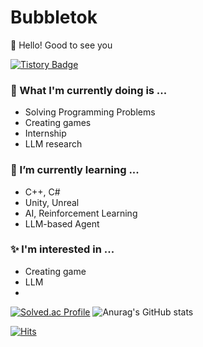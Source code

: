 # Bubbletok
👋 Hello! Good to see you

[![Tistory Badge](https://img.shields.io/badge/Tistory-000000?style=flat-square&logo=Tistory&link=https://trypro329.tistory.com)](https://trypro329.tistory.com)

### 🔭 What I'm currently doing is ...
  - Solving Programming Problems
  - Creating games
  - Internship
  - LLM research
### 🌱 I’m currently learning ...
  - C++, C#
  - Unity, Unreal
  - AI, Reinforcement Learning
  - LLM-based Agent
### ✨ l'm interested in ...
  - Creating game
  - LLM
  - 

[![Solved.ac Profile](http://mazassumnida.wtf/api/generate_badge?boj=ghdthd123)](https://solved.ac/ghdthd123)
![Anurag's GitHub stats](https://github-readme-stats.vercel.app/api?username=bubbletok\&include_all_commits=true)

[![Hits](https://hits.seeyoufarm.com/api/count/incr/badge.svg?url=https%3A%2F%2Fgithub.com%2Fbubbletok&count_bg=%230092FF&title_bg=%233CBDFF&icon=jenkins.svg&icon_color=%230E0E0E&title=Today%2FTotal&edge_flat=false)](https://hits.seeyoufarm.com)
